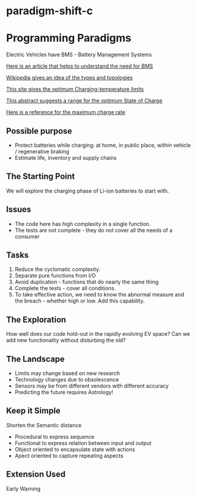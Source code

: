 # paradigm-shift-c

# Programming Paradigms

Electric Vehicles have BMS - Battery Management Systems

[Here is an article that helps to understand the need for BMS](https://circuitdigest.com/article/battery-management-system-bms-for-electric-vehicles)

[Wikipedia gives an idea of the types and topologies](https://en.wikipedia.org/wiki/Battery_management_system)

[This site gives the optimum Charging-temperature limits](https://batteryuniversity.com/learn/article/charging_at_high_and_low_temperatures)

[This abstract suggests a range for the optimum State of Charge](https://www.sciencedirect.com/science/article/pii/S2352484719310911)

[Here is a reference for the maximum charge rate](https://www.electronics-notes.com/articles/electronic_components/battery-technology/li-ion-lithium-ion-charging.php#:~:text=Constant%20current%20charge:%20In%20the%20first%20stage%20of,rate%20of%20a%20maximum%20of%200.8C%20is%20recommended.)

## Possible purpose

- Protect batteries while charging:
at home, in public place, within vehicle / regenerative braking
- Estimate life, inventory and supply chains

## The Starting Point

We will explore the charging phase of Li-ion batteries to start with.

## Issues

- The code here has high complexity in a single function.
- The tests are not complete - they do not cover all the needs of a consumer

## Tasks

1. Reduce the cyclomatic complexity.
1. Separate pure functions from I/O
1. Avoid duplication - functions that do nearly the same thing
1. Complete the tests - cover all conditions.
1. To take effective action, we need to know
the abnormal measure and the breach -
whether high or low. Add this capability.

## The Exploration

How well does our code hold-out in the rapidly evolving EV space?
Can we add new functionality without disturbing the old?

## The Landscape

- Limits may change based on new research
- Technology changes due to obsolescence
- Sensors may be from different vendors with different accuracy
- Predicting the future requires Astrology!

## Keep it Simple

Shorten the Semantic distance

- Procedural to express sequence
- Functional to express relation between input and output
- Object oriented to encapsulate state with actions
- Apect oriented to capture repeating aspects

## Extension Used
Early Warning

